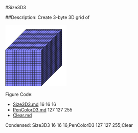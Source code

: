 #Size3D3

##Description: Create 3-byte 3D grid of <width> <height> <depth>

![](Size3D3.png)

Figure Code:
- [Size3D3.md](Size3D3) 16 16 16
- [PenColorD3.md](PenColorD3) 127 127 255
- [Clear.md](Clear)

Condensed: Size3D3 16 16 16;PenColorD3 127 127 255;Clear

